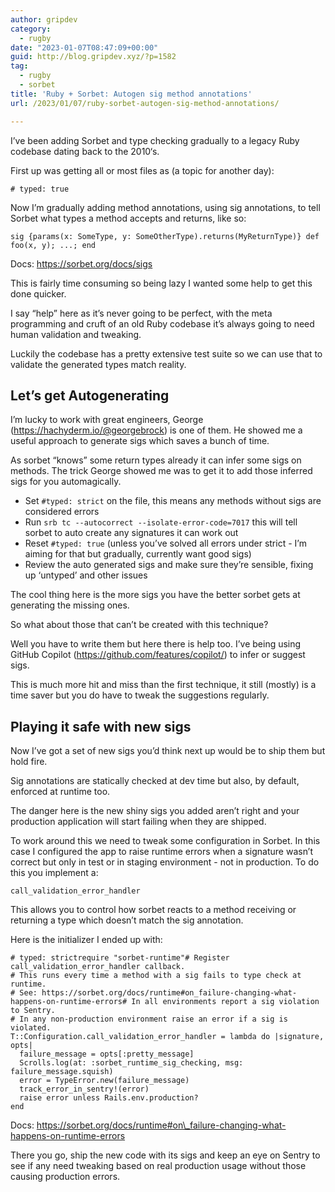 ```yaml
---
author: gripdev
category:
  - rugby
date: "2023-01-07T08:47:09+00:00"
guid: http://blog.gripdev.xyz/?p=1582
tag:
  - rugby
  - sorbet
title: 'Ruby + Sorbet: Autogen sig method annotations'
url: /2023/01/07/ruby-sorbet-autogen-sig-method-annotations/

---
```

I’ve been adding Sorbet and type checking gradually to a legacy Ruby codebase dating back to the 2010‘s.

First up was getting all or most files as (a topic for another day):

```
# typed: true
```

Now I’m gradually adding method annotations, using sig annotations, to tell Sorbet what types a method accepts and returns, like so:

```
sig {params(x: SomeType, y: SomeOtherType).returns(MyReturnType)} def foo(x, y); ...; end
```

Docs: https://sorbet.org/docs/sigs

This is fairly time consuming so being lazy I wanted some help to get this done quicker.

I say “help” here as it’s never going to be perfect, with the meta programming and cruft of an old Ruby codebase it’s always going to need human validation and tweaking.

Luckily the codebase has a pretty extensive test suite so we can use that to validate the generated types match reality.

## Let’s get Autogenerating

I’m lucky to work with great engineers, George (https://hachyderm.io/@georgebrock) is one of them. He showed me a useful approach to generate sigs which saves a bunch of time.

As sorbet “knows” some return types already it can infer some sigs on methods. The trick George showed me was to get it to add those inferred sigs for you automagically.

- Set `#typed: strict` on the file, this means any methods without sigs are considered errors
- Run `srb tc --autocorrect --isolate-error-code=7017` this will tell sorbet to auto create any signatures it can work out
- Reset `#typed: true` (unless you’ve solved all errors under strict - I’m aiming for that but gradually, currently want good sigs)
- Review the auto generated sigs and make sure they’re sensible, fixing up ‘untyped’ and other issues

The cool thing here is the more sigs you have the better sorbet gets at generating the missing ones.

So what about those that can’t be created with this technique?

Well you have to write them but here there is help too. I’ve being using GitHub Copilot (https://github.com/features/copilot/) to infer or suggest sigs.

This is much more hit and miss than the first technique, it still (mostly) is a time saver but you do have to tweak the suggestions regularly.

## Playing it safe with new sigs

Now I’ve got a set of new sigs you’d think next up would be to ship them but hold fire.

Sig annotations are statically checked at dev time but also, by default, enforced at runtime too.

The danger here is the new shiny sigs you added aren’t right and your production application will start failing when they are shipped.

To work around this we need to tweak some configuration in Sorbet. In this case I configured the app to raise runtime errors when a signature wasn’t correct but only in test or in staging environment - not in production. To do this you implement a:

```
call_validation_error_handler
```

This allows you to control how sorbet reacts to a method receiving or returning a type which doesn’t match the sig annotation.

Here is the initializer I ended up with:

```
# typed: strictrequire "sorbet-runtime"# Register call_validation_error_handler callback.
# This runs every time a method with a sig fails to type check at runtime.
# See: https://sorbet.org/docs/runtime#on_failure-changing-what-happens-on-runtime-errors# In all environments report a sig violation to Sentry.
# In any non-production environment raise an error if a sig is violated.
T::Configuration.call_validation_error_handler = lambda do |signature, opts|
  failure_message = opts[:pretty_message]
  Scrolls.log(at: :sorbet_runtime_sig_checking, msg: failure_message.squish)
  error = TypeError.new(failure_message)
  track_error_in_sentry!(error)
  raise error unless Rails.env.production?
end

```

Docs: https://sorbet.org/docs/runtime#on\_failure-changing-what-happens-on-runtime-errors

There you go, ship the new code with its sigs and keep an eye on Sentry to see if any need tweaking based on real production usage without those causing production errors.
